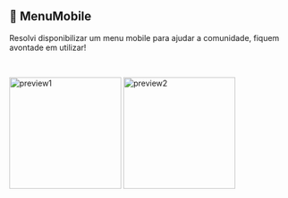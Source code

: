 ## 📱 MenuMobile
Resolvi disponibilizar um menu mobile para ajudar a comunidade, fiquem avontade em utilizar!

<br>

<img src="https://github.com/LipzDev/MenuMobile/blob/master/preview1.png" alt="preview1" width="200"/>     <img src="https://github.com/LipzDev/MenuMobile/blob/master/preview2.png" alt="preview2" width="200"/>

